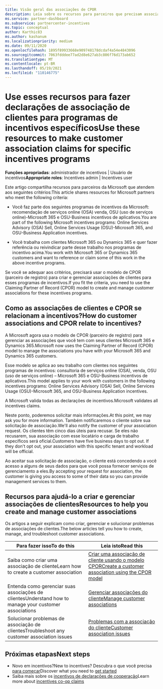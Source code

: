 ```yaml
---
title: Visão geral das associações de CPOR
description: Leia sobre os recursos para parceiros que precisam associar clientes a programas de incentivos específicos por meio do modelo de CPOR (parceiro de registro) reivindicação.
ms.service: partner-dashboard
ms.subservice: partnercenter-incentives
ms.topic: conceptual
author: Karthic83
ms.author: kashanum
ms.localizationpriority: medium
ms.date: 09/11/2020
ms.openlocfilehash: 1895f89933668e909748178dcdaf4a54e4843096
ms.sourcegitcommit: 7063fdddee77ad2d8e627ab3c806f76d173ab652
ms.translationtype: MT
ms.contentlocale: pt-BR
ms.lasthandoff: 05/19/2021
ms.locfileid: "110146775"
---
```

# <a name="use-these-resources-to-make-customer-association-claims-for-specific-incentives-programs"></a><span data-ttu-id="9aac4-103">Use esses recursos para fazer declarações de associação de clientes para programas de incentivos específicos</span><span class="sxs-lookup"><span data-stu-id="9aac4-103">Use these resources to make customer association claims for specific incentives programs</span></span>

<span data-ttu-id="9aac4-104">**Funções apropriadas**: administrador de incentivos | Usuário de incentivos</span><span class="sxs-lookup"><span data-stu-id="9aac4-104">**Appropriate roles**: Incentives admin | Incentives user</span></span>

<span data-ttu-id="9aac4-105">Este artigo compartilha recursos para parceiros da Microsoft que atendem aos seguintes critérios:</span><span class="sxs-lookup"><span data-stu-id="9aac4-105">This article shares resources for Microsoft partners who meet the following criteria:</span></span>

- <span data-ttu-id="9aac4-106">Você faz parte dos seguintes programas de incentivos da Microsoft: recomendação de serviços online (OSA) venda, OSU (uso de serviços online)-Microsoft 365 e OSU-Business incentivos de aplicativos.</span><span class="sxs-lookup"><span data-stu-id="9aac4-106">You are part of the following Microsoft incentives programs: Online Services Advisory (OSA) Sell, Online Services Usage (OSU)-Microsoft 365, and OSU-Business Application incentives.</span></span>

- <span data-ttu-id="9aac4-107">Você trabalha com clientes Microsoft 365 ou Dynamics 365 e quer fazer referência ou reivindicar parte desse trabalho nos programas de incentivo acima.</span><span class="sxs-lookup"><span data-stu-id="9aac4-107">You work with Microsoft 365 or Dynamics 365 customers and want to reference or claim some of this work in the above incentive programs.</span></span>

<span data-ttu-id="9aac4-108">Se você se adequar aos critérios, precisará usar o modelo de CPOR (parceiro de registro) para criar e gerenciar associações de clientes para esses programas de incentivos.</span><span class="sxs-lookup"><span data-stu-id="9aac4-108">If you fit the criteria, you need to use the Claiming Partner of Record (CPOR) model to create and manage customer associations for these incentives programs.</span></span>
 
## <a name="how-do-customer-associations-and-cpor-relate-to-incentives"></a><span data-ttu-id="9aac4-109">Como as associações de clientes e CPOR se relacionam a incentivos?</span><span class="sxs-lookup"><span data-stu-id="9aac4-109">How do customer associations and CPOR relate to incentives?</span></span>

<span data-ttu-id="9aac4-110">A Microsoft agora usa o modelo de CPOR (parceiro de registro) para gerenciar as associações que você tem com seus clientes Microsoft 365 e Dynamics 365.</span><span class="sxs-lookup"><span data-stu-id="9aac4-110">Microsoft now uses the Claiming Partner of Record (CPOR) model to manage the associations you have with your Microsoft 365 and Dynamics 365 customers.</span></span>

<span data-ttu-id="9aac4-111">Esse modelo se aplica ao seu trabalho com clientes nos seguintes programas de incentivos: consultoria de serviços online (OSA), venda, OSU (uso de serviços online) – Microsoft 365 e OSU-Business incentivos de aplicativos.</span><span class="sxs-lookup"><span data-stu-id="9aac4-111">This model applies to your work with customers in the following incentives programs: Online Services Advisory (OSA) Sell, Online Services Usage (OSU)-Microsoft 365, and OSU-Business Application incentives.</span></span>

<span data-ttu-id="9aac4-112">A Microsoft valida todas as declarações de incentivos.</span><span class="sxs-lookup"><span data-stu-id="9aac4-112">Microsoft validates all incentives claims.</span></span>

<span data-ttu-id="9aac4-113">Neste ponto, poderemos solicitar mais informações.</span><span class="sxs-lookup"><span data-stu-id="9aac4-113">At this point, we may ask you for more information.</span></span> <span data-ttu-id="9aac4-114">Também notificaremos o cliente sobre sua solicitação de associação.</span><span class="sxs-lookup"><span data-stu-id="9aac4-114">We'll also notify the customer of your association request.</span></span> <span data-ttu-id="9aac4-115">Os clientes têm cinco dias úteis para recusar. Se eles não recusarem, sua associação com esse locatário e carga de trabalho específicos será oficial.</span><span class="sxs-lookup"><span data-stu-id="9aac4-115">Customers have five business days to opt out. If they don't opt out, your association with this specific tenant and workload will be official.</span></span>

<span data-ttu-id="9aac4-116">Ao aceitar sua solicitação de associação, o cliente está concedendo a você acesso a alguns de seus dados para que você possa fornecer serviços de gerenciamento a eles.</span><span class="sxs-lookup"><span data-stu-id="9aac4-116">By accepting your request for association, the customer is giving you access to some of their data so you can provide management services to them.</span></span> 

## <a name="resources-to-help-you-create-and-manage-customer-associations"></a><span data-ttu-id="9aac4-117">Recursos para ajudá-lo a criar e gerenciar associações de clientes</span><span class="sxs-lookup"><span data-stu-id="9aac4-117">Resources to help you create and manage customer associations</span></span>

<span data-ttu-id="9aac4-118">Os artigos a seguir explicam como criar, gerenciar e solucionar problemas de associações de clientes.</span><span class="sxs-lookup"><span data-stu-id="9aac4-118">The below articles tell you how to create, manage, and troubleshoot customer associations.</span></span>

|  <span data-ttu-id="9aac4-119">**Para fazer isso**</span><span class="sxs-lookup"><span data-stu-id="9aac4-119">**To do this**</span></span>  |  <span data-ttu-id="9aac4-120">**Leia isto**</span><span class="sxs-lookup"><span data-stu-id="9aac4-120">**Read this**</span></span>  |
|--------------|-----------|
| <span data-ttu-id="9aac4-121">Saiba como criar uma associação de cliente</span><span class="sxs-lookup"><span data-stu-id="9aac4-121">Learn how to create a customer association</span></span>  | [<span data-ttu-id="9aac4-122">Criar uma associação de cliente usando o modelo CPOR</span><span class="sxs-lookup"><span data-stu-id="9aac4-122">Create a customer association using the CPOR model</span></span>](submit-osa-claim.md)  |
|<span data-ttu-id="9aac4-123">Entenda como gerenciar suas associações de clientes</span><span class="sxs-lookup"><span data-stu-id="9aac4-123">Understand how to manage your customer associations</span></span>  | [<span data-ttu-id="9aac4-124">Gerenciar associações do cliente</span><span class="sxs-lookup"><span data-stu-id="9aac4-124">Manage customer associations</span></span>](incentives-manage-customer-associations.md)  |
|<span data-ttu-id="9aac4-125">Solucionar problemas de associação de clientes</span><span class="sxs-lookup"><span data-stu-id="9aac4-125">Troubleshoot any customer association issues</span></span>  | [<span data-ttu-id="9aac4-126">Problemas com a associação do cliente</span><span class="sxs-lookup"><span data-stu-id="9aac4-126">Customer association issues</span></span>](incentives-customer-association-issues.md)  |

## <a name="next-steps"></a><span data-ttu-id="9aac4-127">Próximas etapas</span><span class="sxs-lookup"><span data-stu-id="9aac4-127">Next steps</span></span>

- <span data-ttu-id="9aac4-128">Novo em incentivos?</span><span class="sxs-lookup"><span data-stu-id="9aac4-128">New to incentives?</span></span> <span data-ttu-id="9aac4-129">Descubra o que você precisa [para começar](incentives-get-started-intro.md)</span><span class="sxs-lookup"><span data-stu-id="9aac4-129">Discover what you need to [get started](incentives-get-started-intro.md)</span></span>
- <span data-ttu-id="9aac4-130">Saiba mais sobre os [incentivos de declarações de cooperação](claims-overview.md)</span><span class="sxs-lookup"><span data-stu-id="9aac4-130">Learn more about [incentives co-op claims](claims-overview.md)</span></span>
